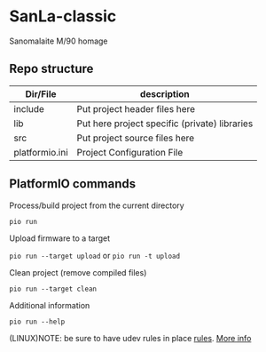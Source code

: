 # SanLa-classic
Sanomalaite M/90 homage

## Repo structure

| Dir/File | description |
| --- | --- |
include | Put project header files here
lib | Put here project specific (private) libraries
src | Put project source files here
platformio.ini | Project Configuration File

## PlatformIO commands

Process/build project from the current directory

`pio run`

Upload firmware to a target

`pio run --target upload` or `pio run -t upload`

Clean project (remove compiled files)

`pio run --target clean`

Additional information

`pio run --help`

(LINUX)NOTE: be sure to have udev rules in place [rules](https://raw.githubusercontent.com/platformio/platformio-core/develop/scripts/99-platformio-udev.rules). [More info](https://docs.platformio.org/en/latest/faq.html#platformio-udev-rules)
